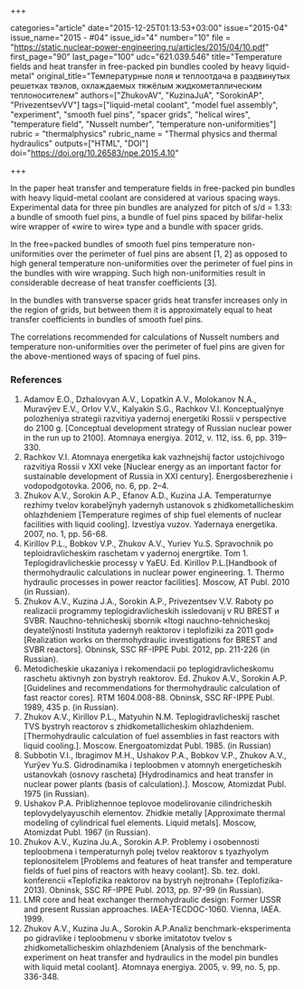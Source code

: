 +++

categories="article"
date="2015-12-25T01:13:53+03:00"
issue="2015-04"
issue_name="2015 - #04"
issue_id="4"
number="10"
file = "https://static.nuclear-power-engineering.ru/articles/2015/04/10.pdf"
first_page="90"
last_page="100"
udc="621.039.546"
title="Temperature fields and heat transfer in free-packed pin bundles cooled by heavy liquid-metal"
original_title="Температурные поля и теплоотдача в раздвинутых решетках твэлов, охлаждаемых тяжёлым жидкометаллическим теплоносителем"
authors=["ZhukovAV", "KuzinaJuA", "SorokinAP", "PrivezentsevVV"]
tags=["liquid-metal coolant", "model fuel assembly", "experiment", "smooth fuel pins", "spacer grids", "helical wires", "temperature field", "Nusselt number", "temperature non-uniformities"]
rubric = "thermalphysics"
rubric_name = "Thermal physics and thermal hydraulics"
outputs=["HTML", "DOI"]
doi="https://doi.org/10.26583/npe.2015.4.10"

+++

In the paper heat transfer and temperature fields in free-packed pin bundles with heavy liquid-metal coolant are considered at various spacing ways. Experimental data for three pin bundles are analyzed for pitch of s/d = 1.33: a bundle of smooth fuel pins, a bundle of fuel pins spaced by bilifar-helix wire wrapper of «wire to wire» type and a bundle with spacer grids.

In the free=packed bundles of smooth fuel pins temperature non-uniformities over the perimeter of fuel pins are absent [1, 2] as opposed to high general temperature non-uniformities over the perimeter of fuel pins in the bundles with wire wrapping. Such high non-uniformities result in considerable decrease of heat transfer coefficients [3].

In the bundles with transverse spacer grids heat transfer increases only in the region of grids, but between them it is approximately equal to heat transfer coefficients in bundles of smooth fuel pins.

The correlations recommended for calculations of Nusselt numbers and temperature non-uniformities over the perimeter of fuel pins are given for the above-mentioned ways of spacing of fuel pins.

### References

1. Adamov E.O., Dzhalovyan A.V., Lopatkin A.V., Molokanov N.A., Muravўev E.V., Orlov V.V., Kalyakin S.G., Rachkov V.I. Konceptualўnye polozheniya strategii razvitiya yadernoj energetiki Rossii v perspective do 2100 g. [Conceptual development strategy of Russian nuclear power in the run up to 2100]. Atomnaya energiya. 2012, v. 112, iss. 6, pp. 319–330.
2. Rachkov V.I. Atomnaya energetika kak vazhnejshij factor ustojchivogo razvitiya Rossii v XXI veke [Nuclear energy as an important factor for sustainable development of Russia in XXI century]. Energosberezhenie i vodopodgotovka. 2006, no. 6, pp. 2–4.
3. Zhukov A.V., Sorokin A.P., Efanov A.D., Kuzina J.A. Temperaturnye rezhimy tvelov korabelўnyh yadernyh ustanovok s zhidkometallicheskim ohlazhdeniem [Temperature regimes of ship fuel elements of nuclear facilities with liquid cooling]. Izvestiya vuzov. Yadernaya energetika. 2007, no. 1, pp. 56-68.
4. Kirillov P.L., Bobkov V.P., Zhukov A.V., Yuriev Yu.S. Spravochnik po teploidravlicheskim raschetam v yadernoj energrtike. Tom 1. Teplogidravlicheskie processy v YaEU. Ed. Kirillov P.L.[Handbook of thermohydraulic calculations in nuclear power engineering. 1. Thermo hydraulic processes in power reactor facilities]. Moscow, AT Publ. 2010 (in Russian).
5. Zhukov A.V., Kuzina J.A., Sorokin A.P., Privezentsev V.V. Raboty po realizacii programmy teplogidravlicheskih issledovanij v RU BREST и SVBR. Nauchno-tehnicheskij sbornik «Itogi nauchno-tehnicheskoj deyatelўnosti Instituta yadernyh reaktorov i teplofiziki za 2011 god» [Realization works on thermohydraulic investigations for BREST and SVBR reactors]. Obninsk, SSC RF-IPPE Publ. 2012, pp. 211-226 (in Russian).
6. Metodicheskie ukazaniya i rekomendacii po teplogidravlicheskomu raschetu aktivnyh zon bystryh reaktorov. Ed. Zhukov A.V., Sorokin A.P. [Guidelines and recommendations for thermohydraulic calculation of fast reactor cores]. RTM 1604.008-88. Obninsk, SSC RF-IPPE Publ. 1989, 435 p. (in Russian).
7. Zhukov A.V., Kirillov P.L., Matyuhin N.M. Teplogidravlicheskij raschet TVS bystryh reactorov s zhidkometallicheskim ohlazhdeniem. [Thermohydraulic calculation of fuel assemblies in fast reactors with liquid cooling.]. Moscow. Energoatomizdat Publ. 1985. (in Russian)
8. Subbotin V.I., Ibragimov M.H., Ushakov P.A., Bobkov V.P., Zhukov A.V., Yurўev Yu.S. Gidrodinamika i teploobmen v atomnyh energeticheskih ustanovkah (osnovy rascheta) [Hydrodinamics and heat transfer in nuclear power plants (basis of calculation).]. Moscow, Atomizdat Publ. 1975 (in Russian).
9. Ushakov P.A. Priblizhennoe teplovoe modelirovanie cilindricheskih teplovydelyayuschih elementov. Zhidkie metally [Approximate thermal modeling of cylindrical fuel elements. Liquid metals]. Moscow, Atomizdat Publ. 1967 (in Russian).
10. Zhukov A.V., Kuzina Ju.A., Sorokin A.P. Problemy i osobennosti teploobmena i temperaturnyh polej tvelov reaktorov s tyazhyolym teplonositelem [Problems and features of heat transfer and temperature fields of fuel pins of reactors with heavy coolant]. Sb. tez. dokl. konferencii «Teplofizika reaktorov na bystryh nejtronah» (Teplofizika-2013). Obninsk, SSC RF-IPPE Publ. 2013, pp. 97-99 (in Russian).
11. LMR core and heat exchanger thermohydraulic design: Former USSR and present Russian approaches. IAEA-TECDOC-1060. Vienna, IAEA. 1999.
12. Zhukov A.V., Kuzina Ju.A., Sorokin A.P.Analiz benchmark-eksperimenta po gidravlike i teploobmenu v sborke imitatotov tvelov s zhidkometallicheskim ohlazhdeniem [Analysis of the benchmark-experiment on heat transfer and hydraulics in the model pin bundles with liquid metal coolant]. Atomnaya energiya. 2005, v. 99, no. 5, pp. 336-348.